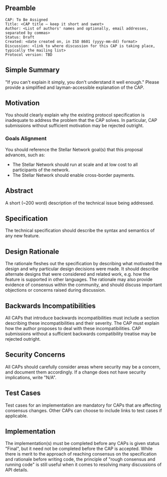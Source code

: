 ## Preamble

```
CAP: To Be Assigned
Title: <CAP title — keep it short and sweet>
Author: <List of authors' names and optionally, email addresses, separated by commas>
Status: Draft
Created: <date created on, in ISO 8601 (yyyy-mm-dd) format>
Discussion: <link to where discussion for this CAP is taking place, typically the mailing list>
Protocol version: TBD
```

## Simple Summary
"If you can't explain it simply, you don't understand it well enough." Please provide a simplified
and layman-accessible explanation of the CAP.

## Motivation
You should clearly explain why the existing protocol specification is inadequate to address the
problem that the CAP solves. In particular, CAP submissions without sufficient motivation may be
rejected outright.

### Goals Alignment
You should reference the Stellar Network goal(s) that this proposal advances, such as:
* The Stellar Network should run at scale and at low cost to all participants of the network.
* The Stellar Network should enable cross-border payments.

## Abstract
A short (~200 word) description of the technical issue being addressed.

## Specification
The technical specification should describe the syntax and semantics of any new feature.

## Design Rationale
The rationale fleshes out the specification by describing what motivated the design and why
particular design decisions were made. It should describe alternate designs that were considered
and related work, e.g. how the feature is supported in other languages. The rationale may also
provide evidence of consensus within the community, and should discuss important objections or
concerns raised during discussion.

## Backwards Incompatibilities
All CAPs that introduce backwards incompatibilities must include a section describing these
incompatibilities and their severity. The CAP must explain how the author proposes to deal with
these incompatibilities. CAP submissions without a sufficient backwards compatibility treatise may
be rejected outright.

## Security Concerns
All CAPs should carefully consider areas where security may be a concern, and document them
accordingly. If a change does not have security implications, write "N/A".

## Test Cases
Test cases for an implementation are mandatory for CAPs that are affecting consensus changes. Other
CAPs can choose to include links to test cases if applicable.

## Implementation
The implementation(s) must be completed before any CAPs is given status "Final", but it need not be
completed before the CAP is accepted. While there is merit to the approach of reaching consensus on
the specification and rationale before writing code, the principle of "rough consensus and running
code" is still useful when it comes to resolving many discussions of API details.
